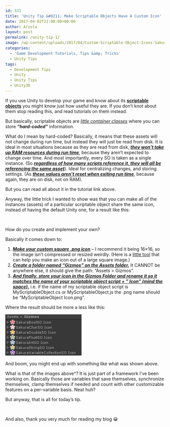 ```yaml
---
id: 531
title: 'Unity Tip &#8211; Make Scriptable Objects Have A Custom Icon'
date: 2017-04-02T22:08:00+00:00
author: Arzola
layout: post
permalink: /unity-tip-1/
image: /wp-content/uploads/2017/04/Custom-Scriptable-Object-Icons-Sakura-Variables.png
categories:
  - 'Game Development Tutorials, Tips &amp; Tricks'
  - Unity Tips
tags:
  - Development Tips
  - Unity
  - Unity Tips
  - Unity3D
---
```

If you use Unity to develop your game and know about its **<a href="https://unity3d.com/learn/tutorials/modules/beginner/live-training-archive/scriptable-objects" target="_blank" rel="noopener">scriptable objects</a>** you might know just how useful they are. If you don&#8217;t knot about them stop reading this, and read tutorials on them instead.

But basically, scriptable objects are <span style="text-decoration: underline;"><em>little container classes</em></span> where you can store _**&#8220;hard-coded&#8221;**_ information.

What do I mean by hard-coded? Basically, it means that these assets will not change during run time, but instead they will just be read from disk. It is ideal in most situations because as they are read from disk, <span style="text-decoration: underline;"><em><strong>they won&#8217;t take up RAM resources during run time</strong></em></span>, because they aren&#8217;t expected to change over time. And most importantly, every SO is taken as a single instance. (So **<span style="text-decoration: underline;"><em>regardless of how many scripts reference it, they will all be referencing the same asset</em></span>**). Ideal for centralizing changes, and storing settings. (As _**<span style="text-decoration: underline;">these values aren&#8217;t reset when exiting run time</span>**_, because again, they are on disk, not on RAM).

But you can read all about it in the tutorial link above.

Anyway, the little trick I wanted to show was that you can make all of the instances (assets) of a particular scriptable object share the same icon, instead of having the default Unity one, for a result like this:

[<img class="aligncenter size-full wp-image-532" src="/images/posts/2017/04/Custom-Scriptable-Object-Icons-Sakura-Variables.png" alt=""   />](/images/posts/2017/04/Custom-Scriptable-Object-Icons-Sakura-Variables.png)

How do you create and implement your own?

Basically it comes down to:

  1. <span style="text-decoration: underline;"><em><strong>Make your custom square .png icon</strong></em></span> &#8211; I recommend it being 16&#215;16, so the image isn&#8217;t compressed or resized weirdly. (Here is a <a href="/software-suggestion-hawkynts-image-resizer/" target="_blank" rel="noopener">little tool</a> that can help you make an icon out of a large square image.)
  2. <span style="text-decoration: underline;"><em><strong>Create a folder named &#8220;Gizmos&#8221; on the Assets folder.</strong></em></span> It CANNOT be anywhere else, it should give the path: &#8220;Assets > Gizmos&#8221;.
  3. <span style="text-decoration: underline;"><em><strong>And finally, store your icon in the Gizmos Folder and rename it so it matches the name of your scriptable object script + &#8221; Icon&#8221; (mind the space).</strong></em></span> i.e. if the name of my scriptable object script is MyScriptableObject.cs or MyScriptableObject.js the .png name should be &#8220;MyScriptableObject Icon.png&#8221;.

Where the result should be more a less like this:

<a href="/images/posts/2017/04/Custom-Scriptable-Object-Icons-Folder-Result.png" target="_blank" rel="noopener"><img class="aligncenter wp-image-533 size-full" src="/images/posts/2017/04/Custom-Scriptable-Object-Icons-Folder-Result.png" alt=""   data-recalc-dims="1" /></a>

And boom, you might end up with something like what was shown above.

What is that of the images above^? It is just part of a framework I&#8217;ve been working on. Basically those are variables that save themselves, synchronize themselves, clamp themselves if needed and count with other customizable features on a per-variable basis. Neat huh?

But anyway, that is all for today&#8217;s tip.

&nbsp;

And also, thank you very much for reading my blog 😀

<!-- AddThis Advanced Settings generic via filter on the_content -->

<!-- AddThis Share Buttons generic via filter on the_content -->